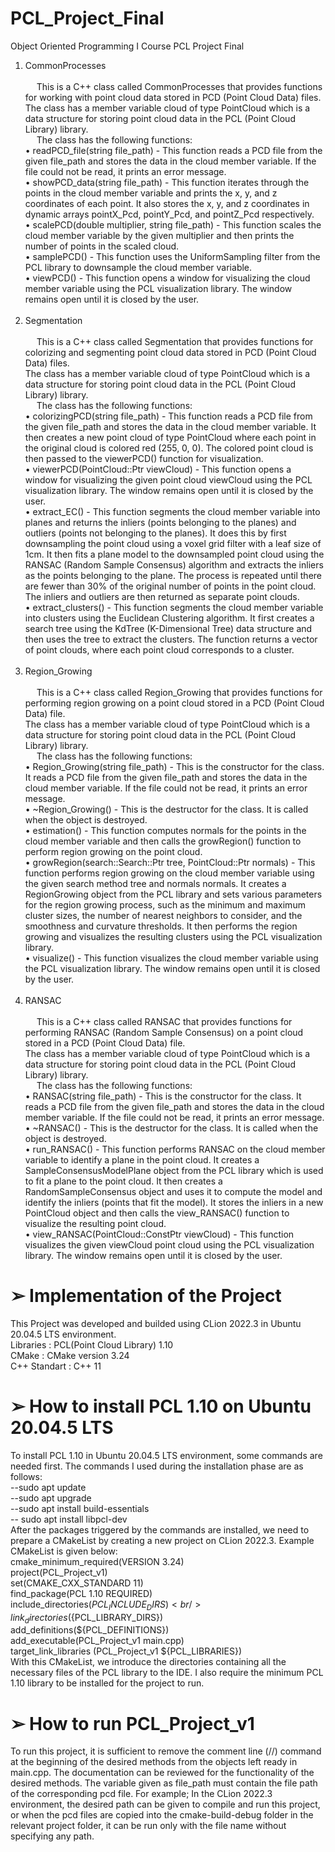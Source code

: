 # PCL_Project_Final
Object Oriented Programming I Course PCL Project Final

1. CommonProcesses <br /> <br />
&emsp; This is a C++ class called CommonProcesses that provides functions for working with point cloud data stored in PCD (Point Cloud Data) files. <br />
The class has a member variable cloud of type PointCloud<PointXYZ> which is a data structure for storing point cloud data in the PCL (Point Cloud Library) library. <br />
&emsp; The class has the following functions: <br />
• readPCD_file(string file_path) - This function reads a PCD file from the given file_path and stores the data in the cloud member variable. If the file could not be read, it prints an error message. <br />
• showPCD_data(string file_path) - This function iterates through the points in the cloud member variable and prints the x, y, and z coordinates of each point. It also stores the x, y, and z coordinates in dynamic arrays pointX_Pcd, pointY_Pcd, and pointZ_Pcd respectively.<br />
• scalePCD(double multiplier, string file_path) - This function scales the cloud member variable by the given multiplier and then prints the number of points in the scaled cloud. <br />
• samplePCD() - This function uses the UniformSampling filter from the PCL library to downsample the cloud member variable. <br />
• viewPCD() - This function opens a window for visualizing the cloud member variable using the PCL visualization library. The window remains open until it is closed by the user. <br /> <br />
2. Segmentation <br /> <br />
&emsp; This is a C++ class called Segmentation that provides functions for colorizing and segmenting point cloud data stored in PCD (Point Cloud Data) files. <br />
The class has a member variable cloud of type PointCloud<PointXYZ> which is a data structure for storing point cloud data in the PCL (Point Cloud Library) library. <br />
&emsp; The class has the following functions: <br />
• colorizingPCD(string file_path) - This function reads a PCD file from the given file_path and stores the data in the cloud member variable. It then creates a new point cloud of type PointCloud<PointXYZRGB> where each point in the original cloud is colored red (255, 0, 0). The colored point cloud is then passed to the viewerPCD() function for visualization. <br />
• viewerPCD(PointCloud<PointXYZRGB>::Ptr viewCloud) - This function opens a window for visualizing the given point cloud viewCloud using the PCL visualization library. The window remains open until it is closed by the user. <br />
• extract_EC() - This function segments the cloud member variable into planes and returns the inliers (points belonging to the planes) and outliers (points not belonging to the planes). It does this by first downsampling the point cloud using a voxel grid filter with a leaf size of 1cm. It then fits a plane model to the downsampled point cloud using the RANSAC (Random Sample Consensus) algorithm and extracts the inliers as the points belonging to the plane. The process is repeated until there are fewer than 30% of the original number of points in the point cloud. The inliers and outliers are then returned as separate point clouds. <br />
• extract_clusters() - This function segments the cloud member variable into clusters using the Euclidean Clustering algorithm. It first creates a search tree using the KdTree (K-Dimensional Tree) data structure and then uses the tree to extract the clusters. The function returns a vector of point clouds, where each point cloud corresponds to a cluster. <br /> <br />
3. Region_Growing <br /> <br />
&emsp; This is a C++ class called Region_Growing that provides functions for performing region growing on a point cloud stored in a PCD (Point Cloud Data) file. <br />
The class has a member variable cloud of type PointCloud<PointXYZ> which is a data structure for storing point cloud data in the PCL (Point Cloud Library) library. <br />
&emsp; The class has the following functions: <br />
• Region_Growing(string file_path) - This is the constructor for the class. It reads a PCD file from the given file_path and stores the data in the cloud member variable. If the file could not be read, it prints an error message. <br />
• ~Region_Growing() - This is the destructor for the class. It is called when the object is destroyed. <br />
• estimation() - This function computes normals for the points in the cloud member variable and then calls the growRegion() function to perform region growing on the point cloud. <br />
• growRegion(search::Search<PointXYZ>::Ptr tree, PointCloud<Normal>::Ptr normals) - This function performs region growing on the cloud member variable using the given search method tree and normals normals. It creates a RegionGrowing object from the PCL library and sets various parameters for the region growing process, such as the minimum and maximum cluster sizes, the number of nearest neighbors to consider, and the smoothness and curvature thresholds. It then performs the region growing and visualizes the resulting clusters using the PCL visualization library. <br />
• visualize() - This function visualizes the cloud member variable using the PCL visualization library. The window remains open until it is closed by the user. <br /> <br />
4. RANSAC <br /> <br />
&emsp; This is a C++ class called RANSAC that provides functions for performing RANSAC (Random Sample Consensus) on a point cloud stored in a PCD (Point Cloud Data) file. <br />
The class has a member variable cloud of type PointCloud<PointXYZ> which is a data structure for storing point cloud data in the PCL (Point Cloud Library) library. <br />
&emsp; The class has the following functions: <br />
• RANSAC(string file_path) - This is the constructor for the class. It reads a PCD file from the given file_path and stores the data in the cloud member variable. If the file could not be read, it prints an error message. <br />
• ~RANSAC() - This is the destructor for the class. It is called when the object is destroyed. <br />
• run_RANSAC() - This function performs RANSAC on the cloud member variable to identify a plane in the point cloud. It creates a SampleConsensusModelPlane object from the PCL library which is used to fit a plane to the point cloud. It then creates a RandomSampleConsensus object and uses it to compute the model and identify the inliers (points that fit the model). It stores the inliers in a new PointCloud object and then calls the view_RANSAC() function to visualize the resulting point cloud. <br />
• view_RANSAC(PointCloud<PointXYZ>::ConstPtr viewCloud) - This function visualizes the given viewCloud point cloud using the PCL visualization library. The window remains open until it is closed by the user. <br />
# ➢ Implementation of the Project
This Project was developed and builded using CLion 2022.3 in Ubuntu 20.04.5 LTS environment. <br />
Libraries : PCL(Point Cloud Library) 1.10 <br />
CMake : CMake version 3.24 <br />
C++ Standart : C++ 11 <br />
# ➢ How to install PCL 1.10 on Ubuntu 20.04.5 LTS
To install PCL 1.10 in Ubuntu 20.04.5 LTS environment, some commands are needed first. The commands I used during the installation phase are as follows: <br />
--sudo apt update <br />
--sudo apt upgrade <br />
--sudo apt install build-essentials <br />
-- sudo apt install libpcl-dev <br />
After the packages triggered by the commands are installed, we need to prepare a CMakeList by creating a new project on CLion 2022.3. Example CMakeList is given below: <br />
cmake_minimum_required(VERSION 3.24) <br />
project(PCL_Project_v1) <br />
set(CMAKE_CXX_STANDARD 11) <br />
find_package(PCL 1.10 REQUIRED) <br />
include_directories(${PCL_INCLUDE_DIRS}) <br />
link_directories(${PCL_LIBRARY_DIRS}) <br />
add_definitions(${PCL_DEFINITIONS}) <br />
add_executable(PCL_Project_v1 main.cpp) <br />
target_link_libraries (PCL_Project_v1 ${PCL_LIBRARIES}) <br />
With this CMakeList, we introduce the directories containing all the necessary files of the PCL library to the IDE. I also require the minimum PCL 1.10 library to be installed for the project to run. <br />
# ➢ How to run PCL_Project_v1
To run this project, it is sufficient to remove the comment line (//) command at the beginning of the desired methods from the objects left ready in main.cpp. The documentation can be reviewed for the functionality of the desired methods. The variable given as file_path must contain the file path of the corresponding pcd file. For example; In the CLion 2022.3 environment, the desired path can be given to compile and run this project, or when the pcd files are copied into the cmake-build-debug folder in the relevant project folder, it can be run only with the file name without specifying any path.
